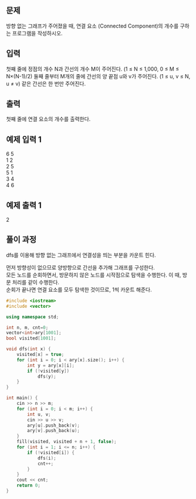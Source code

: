 ## 문제
방향 없는 그래프가 주어졌을 때, 연결 요소 (Connected Component)의 개수를 구하는 프로그램을 작성하시오.

## 입력
첫째 줄에 정점의 개수 N과 간선의 개수 M이 주어진다. (1 ≤ N ≤ 1,000, 0 ≤ M ≤ N×(N-1)/2) 둘째 줄부터 M개의 줄에 간선의 양 끝점 u와 v가 주어진다. (1 ≤ u, v ≤ N, u ≠ v) 같은 간선은 한 번만 주어진다.

## 출력
첫째 줄에 연결 요소의 개수를 출력한다.

## 예제 입력 1 
6 5 <br>
1 2<br>
2 5<br>
5 1<br>
3 4<br>
4 6<br>
## 예제 출력 1 
2
## 풀이 과정
dfs를 이용해 방향 없는 그래프에서 연결성을 띄는 부분을 카운트 힌다.<br>

먼저 방향성이 없으므로 양방향으로 간선을 추가해 그래프를 구성한다.<br>
모든 노드를 순회하면서, 방문하지 않은 노드를 시작점으로 탐색을 수행한다. 이 때, 방문 처리를 같이 수행한다.<br>
순회가 끝나면 연결 요소를 모두 탐색한 것이므로, 1씩 카운트 해준다.<br>

```C++
#include <iostream>
#include <vector>

using namespace std;

int n, m, cnt=0;
vector<int>ary[1001];
bool visited[1001];

void dfs(int x) {
	visited[x] = true;
	for (int i = 0; i < ary[x].size(); i++) {
		int y = ary[x][i];
		if (!visited[y])
			dfs(y);
	}
}

int main() {
	cin >> n >> m;
	for (int i = 0; i < m; i++) {
		int u, v;
		cin >> u >> v;
		ary[u].push_back(v);
		ary[v].push_back(u);
	}
	fill(visited, visited + n + 1, false);
	for (int i = 1; i <= n; i++) {
		if (!visited[i]) {
			dfs(i);
			cnt++;
		}
	}
	cout << cnt;
	return 0;
}
```
